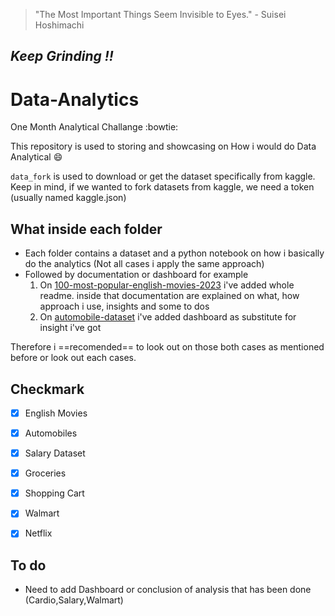 > "The Most Important Things Seem Invisible to Eyes." - Suisei Hoshimachi

*Keep Grinding !!*
---


# Data-Analytics
One Month Analytical Challange :bowtie:

This repository is used to storing and showcasing on How i would do Data Analytical :smile:

`data_fork` is used to download or get the dataset specifically from kaggle. Keep in mind, if we wanted to fork datasets from kaggle, we need a token (usually named kaggle.json)

## What inside each folder
- Each folder contains a dataset and a python notebook on how i basically do the analytics (Not all cases i apply the same approach)
- Followed by documentation or dashboard for example
  1. On [100-most-popular-english-movies-2023](https://github.com/nuwbie-11/DataAnalytics101/tree/main/10000-most-popular-english-movies-2023) i've added whole readme. inside that documentation are explained on what, how approach i use, insights and some to dos
  2. On [automobile-dataset](https://github.com/nuwbie-11/DataAnalytics101/tree/main/automobile-dataset) i've added dashboard as substitute for insight i've got

Therefore i ==recomended== to look out on those both cases as mentioned before or look out each cases.

## Checkmark
- [x] English Movies
- [x] Automobiles
- [x] Salary Dataset
- [x] Groceries
- [x] Shopping Cart
- [x] Walmart 
- [x] Netflix 


## To do

- Need to add Dashboard or conclusion of analysis that has been done (Cardio,Salary,Walmart)
